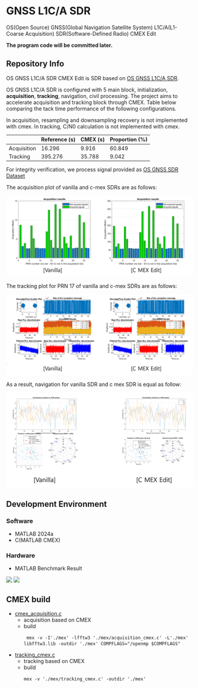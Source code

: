 # GNSS L1C/A SDR

OS(Open Source) GNSS(Global Navigation Satellite System) L1C/A(L1-Coarse Acquisition) SDR(Software-Defined Radio) CMEX Edit

**The program code will be committed later.**

## Repository Info

OS GNSS L1C/A SDR CMEX Edit is SDR based on [OS GNSS L1C/A SDR](https://github.com/gnsscusdr/CU-SDR-Collection).

OS GNSS L1C/A SDR is configured with 5 main block, initialization, **acquisition**, **tracking**, navigation, civil processing. The project aims to accelerate acquisition and tracking block through CMEX. Table below comparing the tack time performance of the following configurations.

In acquisition, resampling and downsampling recovery is not implemented with cmex. 
In tracking, C/N0 calculation is not implemented with cmex.

||Reference (s)|CMEX (s)|Proportion (%)|
|-|-|-|-|
|Acquisition|16.296|9.916|60.849|
|Tracking|395.276|35.788|9.042|

For integrity verification, we process signal provided as [OS GNSS SDR Dataset](https://drive.google.com/drive/folders/1UkjJwOMlKEFZiXYUdK4HKzTASYHXMsHL)

The acquisition plot of vanilla and c-mex SDRs are as follows:

![](./Image/acq_plot.png)

The tracking plot for PRN 17 of vanilla and c-mex SDRs are as follows:

![](./Image/trk_17_plot.png)

As a result, navigation for vanilla SDR and c mex SDR is equal as follow:

![](./Image/nav_plot.png)


## Development Environment
### Software
- MATLAB 2024a
- C(MATLAB CMEX)

### Hardware

- MATLAB Benchmark Result

![](./Image/MATLAB%20Bench%201.png)
![](./Image/MATLAB%20Bench%202.png)

## CMEX build

- [cmex_acquisition.c](./mex/acquisition_cmex.c)
  - acquisition based on CMEX
  - build
    ```console
     mex -v -I'./mex' -lfftw3 './mex/acquisition_cmex.c' -L'./mex' libfftw3.lib -outdir './mex' COMPFLAGS="/openmp $COMPFLAGS"
    ```
- [tracking_cmex.c](./mex/tracking_cmex.c)
  - tracking based on CMEX
  - build
    ```console
    mex -v './mex/tracking_cmex.c' -outdir './mex'
    ```
